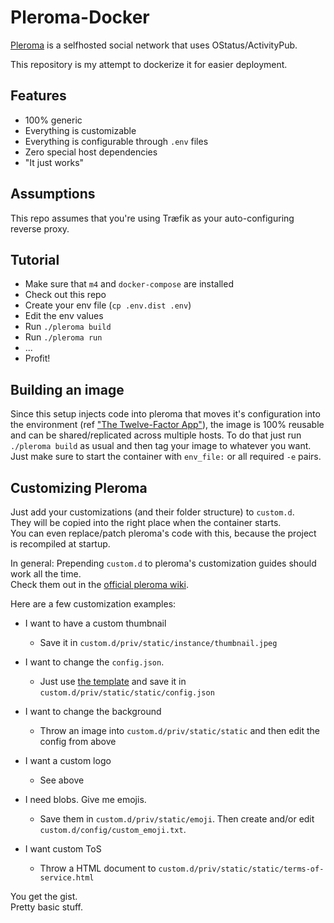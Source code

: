 # Pleroma-Docker

[Pleroma](https://pleroma.social/) is a selfhosted social network that uses OStatus/ActivityPub.

This repository is my attempt to dockerize it for easier deployment.

## Features

- 100% generic
- Everything is customizable
- Everything is configurable through `.env` files
- Zero special host dependencies
- "It just works"

## Assumptions

This repo assumes that you're using Træfik as your auto-configuring reverse proxy.

## Tutorial

- Make sure that `m4` and `docker-compose` are installed
- Check out this repo
- Create your env file (`cp .env.dist .env`)
- Edit the env values
- Run `./pleroma build`
- Run `./pleroma run`
- ...
- Profit!

## Building an image

Since this setup injects code into pleroma that moves it's configuration into the environment (ref ["The Twelve-Factor App"](https://12factor.net/)), the image is 100% reusable and can be shared/replicated across multiple hosts. To do that just run `./pleroma build` as usual and then tag your image to whatever you want. Just make sure to start the container with `env_file:` or all required `-e` pairs.

## Customizing Pleroma

Just add your customizations (and their folder structure) to `custom.d`.<br>
They will be copied into the right place when the container starts.<br>
You can even replace/patch pleroma's code with this, because the project is recompiled at startup.

In general: Prepending `custom.d` to pleroma's customization guides should work all the time.<br>
Check them out in the [official pleroma wiki](https://git.pleroma.social/pleroma/pleroma/wikis/home).

Here are a few customization examples:

- I want to have a custom thumbnail
    - Save it in `custom.d/priv/static/instance/thumbnail.jpeg`

- I want to change the `config.json`.
    - Just use [the template](https://git.pleroma.social/pleroma/pleroma/blob/develop/priv/static/static/config.json) and save it in `custom.d/priv/static/static/config.json`

- I want to change the background
    - Throw an image into `custom.d/priv/static/static` and then edit the config from above

- I want a custom logo
    - See above

- I need blobs. Give me emojis.
    - Save them in `custom.d/priv/static/emoji`. Then create and/or edit `custom.d/config/custom_emoji.txt`.

- I want custom ToS
    - Throw a HTML document to `custom.d/priv/static/static/terms-of-service.html`

You get the gist.<br>
Pretty basic stuff.
